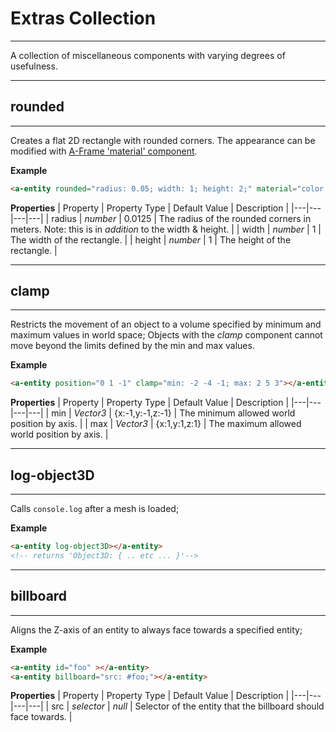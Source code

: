 # **Extras Collection**

<hr>

A collection of miscellaneous components with varying degrees of usefulness.

<hr>

## **rounded**

<hr>

Creates a flat 2D rectangle with rounded corners. The appearance can be modified with [A-Frame 'material' component](https://aframe.io/docs/master/components/material.html).

**Example**
```html
<a-entity rounded="radius: 0.05; width: 1; height: 2;" material="color: blue;"></a-entity>
```

**Properties**
| Property | Property Type | Default Value |  Description  |
|---|---|---|---|
|  radius | _number_ |  0.0125 |  The radius of the rounded corners in meters. Note: this is in _addition_ to the width & height. |
|  width | _number_  |  1  | The width of the rectangle. |
|  height | _number_  |  1  | The height of the rectangle. |

<hr>

## **clamp**

<hr>

Restricts the movement of an object to a volume specified by minimum and maximum values in world space; Objects with the _clamp_ component cannot move beyond the limits defined by the min and max values.

**Example**
```html
<a-entity position="0 1 -1" clamp="min: -2 -4 -1; max: 2 5 3"></a-entity>
```

**Properties**
| Property | Property Type | Default Value |  Description  |
|---|---|---|---|
|  min | _Vector3_  |  {x:-1,y:-1,z:-1}  | The minimum allowed world position by axis. |
|  max | _Vector3_  |  {x:1,y:1,z:1}  | The maximum allowed world position by axis. |

<hr>

## **log-object3D**

<hr>

Calls `console.log` after a mesh is loaded;

**Example**
```html
<a-entity log-object3D></a-entity>
<!-- returns 'Object3D: { .. etc ... }'-->
```

<hr>

## **billboard**

<hr>

Aligns the Z-axis of an entity to always face towards a specified entity;

**Example**
```html
<a-entity id="foo" ></a-entity>
<a-entity billboard="src: #foo;"></a-entity>
```

**Properties**
| Property | Property Type | Default Value |  Description  |
|---|---|---|---|
|  src | _selector_  |  _null_  | Selector of the entity that the billboard should face towards. |

